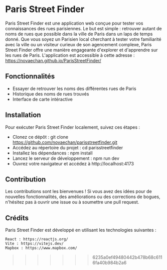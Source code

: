 # Paris Street Finder

Paris Street Finder est une application web conçue pour tester vos connaissances des rues parisiennes. Le but est simple : retrouver autant de noms de rues que possible dans la ville de Paris dans un laps de temps donné. Que vous soyez un Parisien local cherchant à tester votre familiarité avec la ville ou un visiteur curieux de son agencement complexe, Paris Street Finder offre une manière engageante d'explorer et d'apprendre sur les rues de Paris.
L'application est accessible à cette adresse : https://novaechan.github.io/ParisStreetFinder/

## Fonctionnalités

- Essayer de retrouver les noms des différentes rues de Paris
- Historique des noms de rues trouvés
- Interface de carte intéractive

## Installation

Pour exécuter Paris Street Finder localement, suivez ces étapes :

- Clonez ce dépôt : git clone https://github.com/novaechan/parisstreetfinder.git
- Accédez au répertoire du projet : cd parisstreetfinder
- Installez les dépendances : npm install
- Lancez le serveur de développement : npm run dev
- Ouvrez votre navigateur et accédez à http://localhost:4173

## Contribution

Les contributions sont les bienvenues ! Si vous avez des idées pour de nouvelles fonctionnalités, des améliorations ou des corrections de bogues, n'hésitez pas à ouvrir une issue ou à soumettre une pull request.

## Crédits

Paris Street Finder est développé en utilisant les technologies suivantes :

    React : https://reactjs.org/
    Vite : https://vitejs.dev/
    Mapbox : https://www.mapbox.com/
>>>>>>> 6235a0ef49480442b478b68c6116fa40b984b2a6
